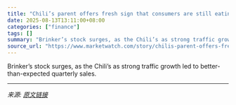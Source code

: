 ```yaml
---
title: "Chili’s parent offers fresh sign that consumers are still eating out. The stock surges."
date: 2025-08-13T13:11:00+08:00
categories: ["finance"]
tags: []
summary: "Brinker’s stock surges, as the Chili’s as strong traffic growth led to better-than-expected quarterly sales."
source_url: "https://www.marketwatch.com/story/chilis-parent-offers-fresh-sign-that-consumers-are-still-eating-out-the-stock-surges-5acc7f1f?mod=mw_rss_topstories"
---
```


Brinker’s stock surges, as the Chili’s as strong traffic growth led to better-than-expected quarterly sales.

---

*来源: [原文链接](https://www.marketwatch.com/story/chilis-parent-offers-fresh-sign-that-consumers-are-still-eating-out-the-stock-surges-5acc7f1f?mod=mw_rss_topstories)*
